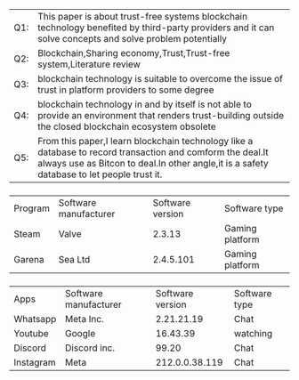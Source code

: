 | | |
| - | - |
| Q1: | This paper is about trust-free systems blockchain technology benefited by third-party providers and it can solve concepts and solve problem potentially |
| Q2: | Blockchain,Sharing economy,Trust,Trust-free system,Literature review |
| Q3: | blockchain technology is suitable to overcome the issue of trust in platform providers to some degree |
| Q4: | blockchain technology in and by itself is not able to provide an environment that renders trust-building outside the closed blockchain ecosystem obsolete |
| Q5: | From this paper,I learn blockchain technology like a database to record transaction and comform the deal.It always use as Bitcon to deal.In other angle,it is a safety database to let people trust it. |
###
| | | | |
| - | - | - | - |
| Program | Software manufacturer |	Software version	| Software type |
| Steam | Valve | 2.3.13 | Gaming platform |
| Garena | Sea Ltd | 2.4.5.101 | Gaming platform 
###
| | | | | 
| - | - | - | - |
| Apps | Software manufacturer | Software version | Software type |
| Whatsapp | Meta Inc. | 2.21.21.19 | Chat |
| Youtube | Google | 16.43.39| watching |
| Discord | Discord inc. | 99.20 | Chat |
| Instagram | Meta | 212.0.0.38.119 | Chat |
